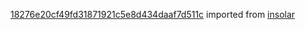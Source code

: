 [18276e20cf49fd31871921c5e8d434daaf7d511c](https://github.com/insolar/insolar/commit/18276e20cf49fd31871921c5e8d434daaf7d511c) imported from [insolar](https://github.com/insolar/insolar)
